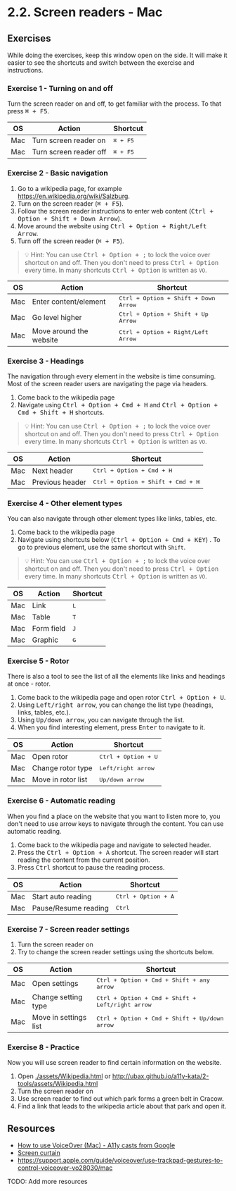 # 2.2. Screen readers - Mac

## Exercises

While doing the exercises, keep this window open on the side. It will make it easier to see the shortcuts and switch between the exercise and instructions.

### Exercise 1 - Turning on and off

Turn the screen reader on and off, to get familiar with the process. To that press <kbd>⌘ + F5</kbd>.

| OS  | Action                 | Shortcut          |
| --- | ---------------------- | ----------------- |
| Mac | Turn screen reader on  | <kbd>⌘ + F5</kbd> |
| Mac | Turn screen reader off | <kbd>⌘ + F5</kbd> |

### Exercise 2 - Basic navigation

1. Go to a wikipedia page, for example https://en.wikipedia.org/wiki/Salzburg.
2. Turn on the screen reader (<kbd>⌘ + F5</kbd>).
3. Follow the screen reader instructions to enter web content (<kbd>Ctrl + Option + Shift + Down Arrow</kbd>).
4. Move around the website using <kbd>Ctrl + Option + Right/Left Arrow</kbd>.
5. Turn off the screen reader (<kbd>⌘ + F5</kbd>).

> 💡 Hint:
> You can use <kbd>Ctrl + Option + ;</kbd> to lock the voice over shortcut on and off. Then you don't need to press <kbd>Ctrl + Option</kbd> every time.
> In many shortcuts <kbd>Ctrl + Option</kbd> is written as `VO`.

| OS  | Action                  | Shortcut                                      |
| --- | ----------------------- | --------------------------------------------- |
| Mac | Enter content/element   | <kbd>Ctrl + Option + Shift + Down Arrow</kbd> |
| Mac | Go level higher         | <kbd>Ctrl + Option + Shift + Up Arrow</kbd>   |
| Mac | Move around the website | <kbd>Ctrl + Option + Right/Left Arrow</kbd>   |

### Exercise 3 - Headings

The navigation through every element in the website is time consuming. Most of the screen reader users are navigating the page via headers.

1. Come back to the wikipedia page
2. Navigate using <kbd>Ctrl + Option + Cmd + H</kbd> and <kbd>Ctrl + Option + Cmd + Shift + H</kbd> shortcuts.

> 💡 Hint:
> You can use <kbd>Ctrl + Option + ;</kbd> to lock the voice over shortcut on and off. Then you don't need to press <kbd>Ctrl + Option</kbd> every time.
> In many shortcuts <kbd>Ctrl + Option</kbd> is written as `VO`.

| OS  | Action          | Shortcut                                   |
| --- | --------------- | ------------------------------------------ |
| Mac | Next header     | <kbd>Ctrl + Option + Cmd + H</kbd>         |
| Mac | Previous header | <kbd>Ctrl + Option + Shift + Cmd + H</kbd> |

### Exercise 4 - Other element types

You can also navigate through other element types like links, tables, etc.

1. Come back to the wikipedia page
2. Navigate using shortcuts below (<kbd>Ctrl + Option + Cmd + KEY</kbd>) . To go to previous element, use the same shortcut with `Shift`.

> 💡 Hint:
> You can use <kbd>Ctrl + Option + ;</kbd> to lock the voice over shortcut on and off. Then you don't need to press <kbd>Ctrl + Option</kbd> every time.
> In many shortcuts <kbd>Ctrl + Option</kbd> is written as `VO`.

| OS  | Action     | Shortcut     |
| --- | ---------- | ------------ |
| Mac | Link       | <kbd>L</kbd> |
| Mac | Table      | <kbd>T</kbd> |
| Mac | Form field | <kbd>J</kbd> |
| Mac | Graphic    | <kbd>G</kbd> |

### Exercise 5 - Rotor

There is also a tool to see the list of all the elements like links and headings at once - rotor.

1. Come back to the wikipedia page and open rotor <kbd>Ctrl + Option + U</kbd>.
2. Using <kbd>Left/right arrow</kbd>, you can change the list type (headings, links, tables, etc.).
3. Using <kbd>Up/down arrow</kbd>, you can navigate through the list.
4. When you find interesting element, press <kbd>Enter</kbd> to navigate to it.

| OS  | Action             | Shortcut                     |
| --- | ------------------ | ---------------------------- |
| Mac | Open rotor         | <kbd>Ctrl + Option + U</kbd> |
| Mac | Change rotor type  | <kbd>Left/right arrow</kbd>  |
| Mac | Move in rotor list | <kbd>Up/down arrow</kbd>     |

### Exercise 6 - Automatic reading

When you find a place on the website that you want to listen more to, you don't need to use arrow keys to navigate through the content. You can use automatic reading.

1. Come back to the wikipedia page and navigate to selected header.
2. Press the <kbd>Ctrl + Option + A</kbd> shortcut. The screen reader will start reading the content from the current position.
3. Press <kbd>Ctrl</kbd> shortcut to pause the reading process.

| OS  | Action               | Shortcut                     |
| --- | -------------------- | ---------------------------- |
| Mac | Start auto reading   | <kbd>Ctrl + Option + A</kbd> |
| Mac | Pause/Resume reading | <kbd>Ctrl</kbd>              |

### Exercise 7 - Screen reader settings

1. Turn the screen reader on
2. Try to change the screen reader settings using the shortcuts below.

| OS  | Action                | Shortcut                                                  |
| --- | --------------------- | --------------------------------------------------------- |
| Mac | Open settings         | <kbd>Ctrl + Option + Cmd + Shift + any arrow</kbd>        |
| Mac | Change setting type   | <kbd>Ctrl + Option + Cmd + Shift + Left/right arrow</kbd> |
| Mac | Move in settings list | <kbd>Ctrl + Option + Cmd + Shift + Up/down arrow</kbd>    |

### Exercise 8 - Practice

Now you will use screen reader to find certain information on the website.

1. Open [./assets/Wikipedia.html](./assets/Wikipedia.html) or http://ubax.github.io/a11y-kata/2-tools/assets/Wikipedia.html
2. Turn the screen reader on
3. Use screen reader to find out which park forms a green belt in Cracow.
4. Find a link that leads to the wikipedia article about that park and open it.

## Resources

- [How to use VoiceOver (Mac) - A11y casts from Google](https://www.youtube.com/watch?v=5R-6WvAihms&list=PLNYkxOF6rcICWx0C9LVWWVqvHlYJyqw7g&index=7)
- [Screen curtain](https://support.apple.com/en-us/111797#:~:text=With%20VoiceOver%20turned%20on%2C%20use%20this%20key%20command%20to%20enable%20Screen%20Curtain%3A)
- https://support.apple.com/guide/voiceover/use-trackpad-gestures-to-control-voiceover-vo28030/mac

TODO: Add more resources
